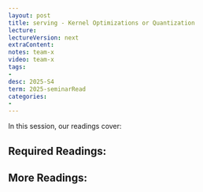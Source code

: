 ```yaml
---
layout: post
title: serving - Kernel Optimizations or Quantization
lecture: 
lectureVersion: next
extraContent: 
notes: team-x
video: team-x
tags:
- 
desc: 2025-S4
term: 2025-seminarRead
categories:
- 
---
```



In this session, our readings cover: 

## Required Readings: 


  


## More Readings: 

